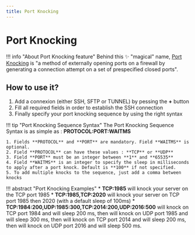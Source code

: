 ```yaml
---
title: Port Knocking
---
```

# Port Knocking
!!! info "About Port Knocking feature"
    Behind this :sparkles: "magical" name, [Port Knocking](https://en.wikipedia.org/wiki/Port_knocking) is "a method of externally opening ports on a firewall by generating a connection attempt on a set of prespecified closed ports".

## How to use it?
1. Add a connexion (either SSH, SFTP or TUNNEL) by pessing the **+** button
2. Fill all required fields in order to establish the SSH connection
3. Finally specify your port knocking sequence by using the right syntax

!!! tip "Port Knocking Sequence Syntax"
    The Port Knocking Sequence Syntax is as simple as : **PROTOCOL:PORT:WAITMS**

    1. Fields **PROTOCOL** and **PORT** are mandatory. Field **WAITMS** is optional.
    2. Field **PROTOCOL** can have these values : **TCP** or **UDP**
    3. Field **PORT** must be an integer between **1** and **65535**
    4. Field **WAITMS** is an integer to specify the sleep in milliseconds to apply after a port knock. Default is **100** if not specified.
    5. To add multiple knocks to the sequence, just add a comma between knocks

!!! abstract "Port Knocking Examples"
    * **TCP:1985** will knock your server on the TCP port 1985
    * **TCP:1985,TCP:2020** will knock your server on TCP port 1985 then 2020 (with a default sleep of 100ms)
    * **TCP:1984:200,UDP:1985:300,TCP:2014:200,UDP:2016:500** will knock on TCP port 1984 and will sleep 200 ms, then will knock on UDP port 1985 and will sleep 300 ms, then will knock on TCP port 2014 and will sleep 200 ms, then will knock on UDP port 2016 and will sleep 500 ms.